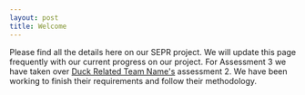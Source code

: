 ```yaml
---
layout: post
title: Welcome
---
```


Please find all the details here on our SEPR project. We will update this page frequently with our current progress on our project.
For Assessment 3 we have taken over [Duck Related Team Name's](https://jm179796.github.io/SEPR/) assessment 2. We have been working to finish their requirements and follow their methodology.
